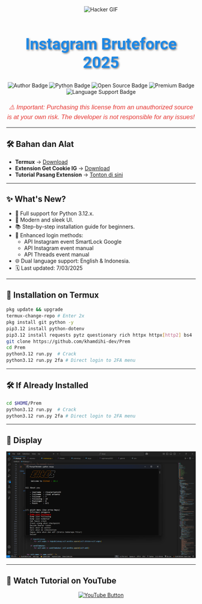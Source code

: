 <div align="center">
    <img src="https://gifdb.com/images/high/glitching-hacker-hub-biwszmcveudzaori.gif" width="300" alt="Hacker GIF" />
</div>

<h1 align="center" style="font-family: 'Roboto', sans-serif; font-size: 3em; color: #1E88E5; text-shadow: 2px 2px 4px rgba(0,0,0,0.5);">
    <b>Instagram Bruteforce 2025</b>
</h1>

<div align="center">
    <img src="https://img.shields.io/badge/Author-KhamdihiDev-1E88E5?style=for-the-badge&logo=github&logoColor=white" alt="Author Badge" />
    <img src="https://img.shields.io/badge/Written%20In-Python3.12.x-4CAF50?style=for-the-badge&logo=python&logoColor=white" alt="Python Badge" />
    <img src="https://img.shields.io/badge/Open%20Source-No-FFC107?style=for-the-badge&logo=lock&logoColor=white" alt="Open Source Badge" />
    <img src="https://img.shields.io/badge/Premium-Yes-F44336?style=for-the-badge&logo=crown&logoColor=white" alt="Premium Badge" />
    <img src="https://img.shields.io/badge/Language-English%20%26%20Indonesia-9C27B0?style=for-the-badge&logo=translate&logoColor=white" alt="Language Support Badge" />
</div>

<p align="center" style="font-family: 'Arial', sans-serif; font-size: 1.2em; color: #E53935; margin-top: 20px;">
    <i>⚠️ Important: Purchasing this license from an unauthorized source is at your own risk. The developer is not responsible for any issues!</i>
</p>

---

## 🛠️ Bahan dan Alat
- **Termux** → [Download](https://f-droid.org/repo/com.termux_1020.apk)
- **Extension Get Cookie IG** → [Download](https://github.com/khamdihi-dev/InstaExtnGetCokie/raw/refs/heads/main/cokieInsta.zip)
- **Tutorial Pasang Extension** → [Tonton di sini](https://www.youtube.com/watch?v=readopB_D6s&pp=ygUSa2hhbWRpaGkgZ2V0IGNva2ll)

---

## ✨ What's New?
- 🐍 Full support for Python 3.12.x.
- 🎨 Modern and sleek UI.
- 📚 Step-by-step installation guide for beginners.
- 🔑 Enhanced login methods:
  - API Instagram event SmartLock Google
  - API Instagram event manual
  - API Threads event manual
- 🌐 Dual language support: English & Indonesia.
- 🗓 Last updated: 7/03/2025

---

## 🚀 Installation on Termux
```sh
pkg update && upgrade
termux-change-repo # Enter 2x
pkg install git python -y
pip3.12 install python-dotenv
pip3.12 install requests pytz questionary rich httpx httpx[http2] bs4
git clone https://github.com/khamdihi-dev/Prem
cd Prem
python3.12 run.py  # Crack
python3.12 run.py 2fa # Direct login to 2FA menu
```

---

## 🛠️ If Already Installed
```sh
cd $HOME/Prem
python3.12 run.py  # Crack
python3.12 run.py 2fa # Direct login to 2FA menu
```

---

## 📸 Display
![Logo](image/elite3.png)

---

## 🎥 Watch Tutorial on YouTube
<div align="center">
    <a href="https://www.youtube.com/watch?v=lIv9z7jWa88&t=1s" target="_blank">
        <img src="https://img.shields.io/badge/Watch%20Tutorial%20on%20YouTube-red?style=for-the-badge&logo=youtube&logoColor=white" alt="YouTube Button">
    </a>
</div>
